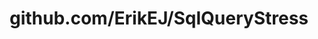 ---
layout: post
title: github.com/ErikEJ/SqlQueryStress
categories: link
tags: [انگلیسی, برنامه‌نویسی]
---